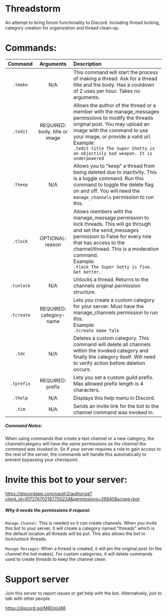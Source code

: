 # Threadstorm
An attempt to bring forum functionality to Discord. Including thread locking, category creation for organization and thread clean-up.

# Commands:

| Command | Arguments| Description |
|:---:|:---:|:---|
| `.tmake` | N/A | This command will start the process of making a thread. Ask for a thread title and the body. Has a cooldown of 2 uses per hour. Takes no arguments.|
| `.tedit` | REQUIRED: body, title or image | Allows the author of the thread or a member with the manage_messages permissions to modify the threads original post. You may upload an image with the command to use your image, or provide a valid url.<br />Example:<br />`.tedit title The Super Shotty is an objectivly bad weapon. It is underpowered`|
| `.tkeep` | N/A | Allows you to "keep" a thread from being deleted due to inactivity. This is a toggle command. Run this command to toggle the delete flag on and off. You will need the `manage_channels` permission to run this.| 
| `.tlock` | OPTIONAL: reason | Allows members with the manage_message permission to lock threads. This will go through and set the send_messages permission to False for every role that has access to the channel/thread. This is a moderation command.<br />Example:<br />`.tlock The Super Sotty is fine. Get better.`|
| `.tunlock` | N/A | Unlocks a thread. Returns to the channels original permission structure. |
| `.tcreate` | REQUIRED: category-name | Lets you create a custom category for your server. Must have the manage_channels permission to run this.<br />Example:<br />`.tcreate Game Talk`|
| `.tdc` | N/A | Deletes a custom category. This command will delete all channels within the invoked category and finally the category itself. Will need to verify action before deletion occurs. |
|`.tprefix` | REQUIRED: prefix | Lets you set a custom guild prefix. Max allowed prefix length is 4 characters. |
| `.thelp` | N/A | Displays this help menu in Discord. |
| `.tim` | N/A | Sends an invite link for the bot to the channel command was invoked in. |

##### Command Notes:
When using commands that create a text channel or a new category, the channel/category will have *the same permissions as the channel the command was invoked in*. So if your server requires a role to gain access to the rest of the server, the commands will handle this automatically to prevent bypassing your checkpoint.

# Invite this bot to your server:
https://discordapp.com/oauth2/authorize?client_id=617376702187700224&permissions=26640&scope=bot
##### Why it needs the permissions it request:
`Manage Channel`: This is needed so it can create channels. When you invite this bot to your server, it will create a category named "threads" which is the default location all threads will be put. This also allows the bot to lock/unlock threads. 

`Manage Messages`: When a thread is created, it will pin the original post (In the channel the bot makes). For custom categories, it will delete commands used to create threads to keep the channel clean.

# Support server
Join this server to report issues or get help with the bot. Alternatively, join to talk with other people.

https://discord.gg/M8DmU86
